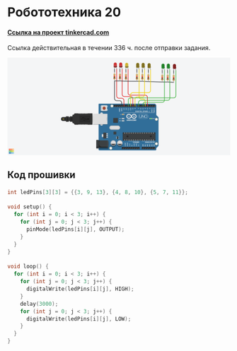 # Робототехника 20

#### [Ссылка на проект tinkercad.com](https://www.tinkercad.com/things/j3825kRLdcA-super-jarv/editel?sharecode=6ydrWVf3OpMGfXTvKV2beWypuJYVlPnwpZ814143tV4)
Cсылка действительная в течении 336 ч. после отправки задания.

![скриншот](./screenshot.png)

## Код прошивки

```c++
int ledPins[3][3] = {{3, 9, 13}, {4, 8, 10}, {5, 7, 11}};

void setup() {
  for (int i = 0; i < 3; i++) {
    for (int j = 0; j < 3; j++) {
      pinMode(ledPins[i][j], OUTPUT);
    }
  }
}

void loop() {
  for (int i = 0; i < 3; i++) {
    for (int j = 0; j < 3; j++) {
      digitalWrite(ledPins[i][j], HIGH);
    }
    delay(3000);
    for (int j = 0; j < 3; j++) {
      digitalWrite(ledPins[i][j], LOW);
    }
  }
}
```